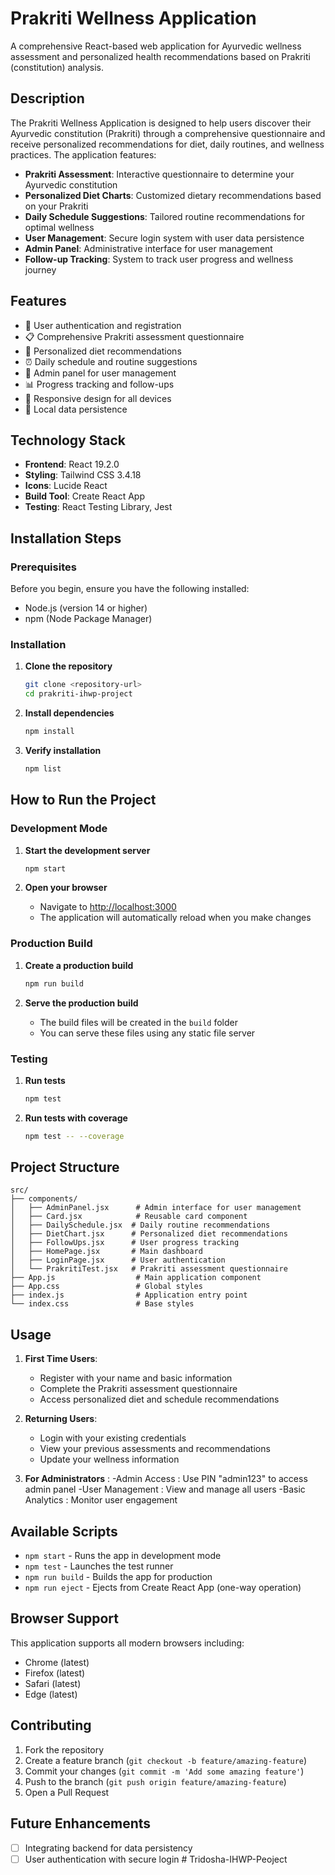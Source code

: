 # Prakriti Wellness Application

A comprehensive React-based web application for Ayurvedic wellness assessment and personalized health recommendations based on Prakriti (constitution) analysis.

## Description

The Prakriti Wellness Application is designed to help users discover their Ayurvedic constitution (Prakriti) through a comprehensive questionnaire and receive personalized recommendations for diet, daily routines, and wellness practices. The application features:

- **Prakriti Assessment**: Interactive questionnaire to determine your Ayurvedic constitution
- **Personalized Diet Charts**: Customized dietary recommendations based on your Prakriti
- **Daily Schedule Suggestions**: Tailored routine recommendations for optimal wellness
- **User Management**: Secure login system with user data persistence
- **Admin Panel**: Administrative interface for user management
- **Follow-up Tracking**: System to track user progress and wellness journey

## Features

- 🔐 User authentication and registration
- 📋 Comprehensive Prakriti assessment questionnaire
- 🍎 Personalized diet recommendations
- ⏰ Daily schedule and routine suggestions
- 👥 Admin panel for user management
- 📊 Progress tracking and follow-ups
- 📱 Responsive design for all devices
- 💾 Local data persistence

## Technology Stack

- **Frontend**: React 19.2.0
- **Styling**: Tailwind CSS 3.4.18
- **Icons**: Lucide React
- **Build Tool**: Create React App
- **Testing**: React Testing Library, Jest

## Installation Steps

### Prerequisites

Before you begin, ensure you have the following installed:
- Node.js (version 14 or higher)
- npm (Node Package Manager)

### Installation

1. **Clone the repository**
   ```bash
   git clone <repository-url>
   cd prakriti-ihwp-project
   ```

2. **Install dependencies**
   ```bash
   npm install
   ```

3. **Verify installation**
   ```bash
   npm list
   ```

## How to Run the Project

### Development Mode

1. **Start the development server**
   ```bash
   npm start
   ```

2. **Open your browser**
   - Navigate to [http://localhost:3000](http://localhost:3000)
   - The application will automatically reload when you make changes

### Production Build

1. **Create a production build**
   ```bash
   npm run build
   ```

2. **Serve the production build**
   - The build files will be created in the `build` folder
   - You can serve these files using any static file server

### Testing

1. **Run tests**
   ```bash
   npm test
   ```

2. **Run tests with coverage**
   ```bash
   npm test -- --coverage
   ```

## Project Structure

```
src/
├── components/
│   ├── AdminPanel.jsx      # Admin interface for user management
│   ├── Card.jsx            # Reusable card component
│   ├── DailySchedule.jsx  # Daily routine recommendations
│   ├── DietChart.jsx      # Personalized diet recommendations
│   ├── FollowUps.jsx      # User progress tracking
│   ├── HomePage.jsx       # Main dashboard
│   ├── LoginPage.jsx      # User authentication
│   └── PrakritiTest.jsx   # Prakriti assessment questionnaire
├── App.js                  # Main application component
├── App.css                 # Global styles
├── index.js                # Application entry point
└── index.css               # Base styles
```

## Usage

1. **First Time Users**:
   - Register with your name and basic information
   - Complete the Prakriti assessment questionnaire
   - Access personalized diet and schedule recommendations

2. **Returning Users**:
   - Login with your existing credentials
   - View your previous assessments and recommendations
   - Update your wellness information


3. **For Administrators** :
   -Admin Access : Use PIN "admin123" to access admin panel
   -User Management : View and manage all users
   -Basic Analytics : Monitor user engagement

## Available Scripts

- `npm start` - Runs the app in development mode
- `npm test` - Launches the test runner
- `npm run build` - Builds the app for production
- `npm run eject` - Ejects from Create React App (one-way operation)

## Browser Support

This application supports all modern browsers including:
- Chrome (latest)
- Firefox (latest)
- Safari (latest)
- Edge (latest)

## Contributing

1. Fork the repository
2. Create a feature branch (`git checkout -b feature/amazing-feature`)
3. Commit your changes (`git commit -m 'Add some amazing feature'`)
4. Push to the branch (`git push origin feature/amazing-feature`)
5. Open a Pull Request

## Future Enhancements

- [ ] Integrating backend for data persistency
- [ ] User authentication with secure login
#   T r i d o s h a - I H W P - P e o j e c t  
 